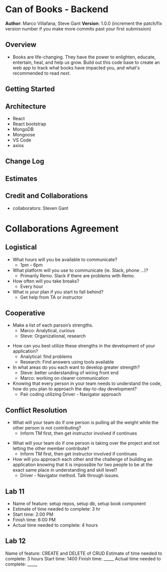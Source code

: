 # Can of Books - Backend

**Author**: Marco Villafana, Steve Gant
**Version**: 1.0.0 (increment the patch/fix version number if you make more commits past your first submission)

## Overview
<!-- Provide a high level overview of what this application is and why you are building it, beyond the fact that it's an assignment for this class. (i.e. What's your problem domain?) -->
+ Books are life-changing. They have the power to enlighten, educate, entertain, heal, and help us grow. Build out this code base to create an web app to track what books have impacted you, and what's recommended to read next.

## Getting Started
<!-- What are the steps that a user must take in order to build this app on their own machine and get it running? -->

## Architecture
<!-- Provide a detailed description of the application design. What technologies (languages, libraries, etc) you're using, and any other relevant design information. -->
+ React
+ React bootstrap
+ MongoDB
+ Mongoose
+ VS Code
+ axios

## Change Log
<!-- Use this area to document the iterative changes made to your application as each feature is successfully implemented. Use time stamps. Here's an example:

01-01-2001 4:59pm - Application now has a fully-functional express server, with a GET route for the location resource. -->

## Estimates
<!-- See below -->

## Credit and Collaborations
<!-- Give credit (and a link) to other people or resources that helped you build this application. -->
+ collaborators: Steven Gant

# Collaborations Agreement

## Logistical

+ What hours will you be available to communicate?
  + 1pm - 6pm
+ What platform will you use to communicate (ie. Slack, phone …)?
  + Primarily Remo. Slack if there are problems with Remo.
+ How often will you take breaks?
  + Every hour
+ What is your plan if you start to fall behind?
  + Get help from TA or instructor

## Cooperative

- Make a list of each parson’s strengths.
  + Marco: Analytical, curious
  + Steve: Organizational, research
+ How can you best utilize these strengths in the development of your application?
  + Analytical: find problems
  + Research: Find answers using tools available
+ In what areas do you each want to develop greater strength?
  + Steve: better understanding of wiring front end
  + Marco: working on clearer communication
+ Knowing that every person in your team needs to understand the code, how do you plan to approach the day-to-day development?
  + Pair coding utilizing Driver - Navigator approach

## Conflict Resolution

- What will your team do if one person is pulling all the weight while the other person is not contributing?
  + Inform TM first, then get instructor involved if continues
  
+ What will your team do if one person is taking over the project and not letting the other member contribute?
  + Inform TM first, then get instructor involved if continues
+ How will you approach each other and the challenge of building an application knowing that it is impossible for two people to be at the exact same place in understanding and skill level?
  + Driver - Navigator method. Talk through issues.

## Lab 11

+ Name of feature: setup repos, setup db, setup book component
+ Estimate of time needed to complete: 3 hr
+ Start time: 2:00 PM
+ Finish time: 6:00 PM
+ Actual time needed to complete: 4 hours

## Lab 12
Name of feature: CREATE and DELETE of CRUD
Estimate of time needed to complete: 3 hours
Start time: 1400
Finish time: _____
Actual time needed to complete: _____
